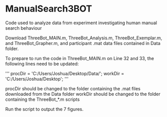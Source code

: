 # ManualSearch3BOT
Code used to analyze data from experiment investigating human manual search behaviour

Download ThreeBot_MAIN.m, ThreeBot_Analysis.m, ThreeBot_Exemplar.m, and ThreeBot_Grapher.m, and participant .mat data files contained in Data folder.

To prepare to run the code in ThreeBot_MAIN.m on Line 32 and 33, the following lines need to be updated:

'''
procDir = 'C:/Users/Joshua/Desktop/Data/';
workDir = 'C:/Users/Joshua/Desktop';
'''

procDir should be changed to the folder containing the .mat files downloaded from the Data folder
workDir should be changed to the folder containing the ThreeBot_\*.m scripts

Run the script to output the 7 figures.
